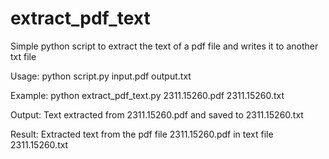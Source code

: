 # extract_pdf_text

Simple python script to extract the text of a pdf file and writes it to another txt file


Usage: python script.py input.pdf output.txt

Example: 
python extract_pdf_text.py 2311.15260.pdf 2311.15260.txt

Output:
Text extracted from 2311.15260.pdf and saved to 2311.15260.txt

Result:
Extracted text from the pdf file 2311.15260.pdf in text file 2311.15260.txt